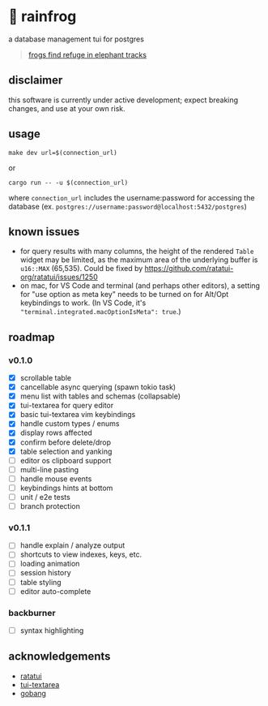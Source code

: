 # 🐸 rainfrog
a database management tui for postgres

> [frogs find refuge in elephant tracks](https://www.sciencedaily.com/releases/2019/06/190604131157.htm) 

## disclaimer
this software is currently under active development; expect breaking changes, and use at your own risk.

## usage
`make dev url=$(connection_url)`

or

`cargo run -- -u $(connection_url)`

where `connection_url` includes the username:password for accessing the database (ex. `postgres://username:password@localhost:5432/postgres`)

## known issues
- for query results with many columns, the height of the rendered `Table` widget may be limited, as the maximum area of the underlying buffer is `u16::MAX` (65,535). Could be fixed by https://github.com/ratatui-org/ratatui/issues/1250
- on mac, for VS Code and terminal (and perhaps other editors), a setting for "use option as meta key" needs to be turned on for Alt/Opt keybindings to work. (In VS Code, it's `"terminal.integrated.macOptionIsMeta": true`.)

## roadmap
### v0.1.0
- [x] scrollable table 
- [x] cancellable async querying (spawn tokio task)
- [x] menu list with tables and schemas (collapsable)
- [x] tui-textarea for query editor
- [x] basic tui-textarea vim keybindings
- [x] handle custom types / enums
- [x] display rows affected
- [x] confirm before delete/drop
- [x] table selection and yanking
- [ ] editor os clipboard support
- [ ] multi-line pasting
- [ ] handle mouse events
- [ ] keybindings hints at bottom
- [ ] unit / e2e tests
- [ ] branch protection
### v0.1.1
- [ ] handle explain / analyze output
- [ ] shortcuts to view indexes, keys, etc.
- [ ] loading animation
- [ ] session history
- [ ] table styling
- [ ] editor auto-complete
### backburner 
- [ ] syntax highlighting

## acknowledgements
- [ratatui](https://github.com/ratatui-org/ratatui)
- [tui-textarea](https://github.com/rhysd/tui-textarea) 
- [gobang](https://github.com/TaKO8Ki/gobang)
